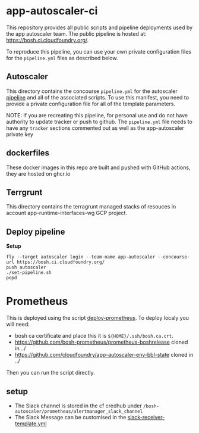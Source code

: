 # app-autoscaler-ci

This repository provides all public scripts and pipeline deployments used
by the app autoscaler team.  The public pipeline is hosted at: <https://bosh.ci.cloudfoundry.org/>.

To reproduce this pipeline, you can use your own private configuration files for the `pipeline.yml` files as described below.

## Autoscaler

This directory contains the concourse `pipeline.yml` for the autoscaler [pipeline](https://bosh.ci.cloudfoundry.org/pipelines/app-autoscaler)
and all of the associated scripts. To use this manifest, you need to provide a private configuration file
for all of the template parameters.

NOTE: If you are recreating this pipeline, for personal use and do not have authority to update
tracker or push to github. The `pipeline.yml` file needs to have any `tracker` sections commented
out as well as the app-autoscaler private key

## dockerfiles

These docker images in this repo are built and pushed with GitHub actions, they are hosted on ghcr.io

## Terrgrunt

This directory contains the terragrunt managed stacks of resouces in account app-runtime-interfaces-wg GCP project.

## Deploy pipeline

__Setup__

```
fly --target autoscaler login --team-name app-autoscaler --concourse-url https://bosh.ci.cloudfoundry.org/
push autoscaler
./set-pipeline.sh
popd
```

# Prometheus

This is deployed using the script [deploy-prometheus](infrastructure/scripts/deploy-prometheus.sh).
To deploy localy you will need:
 - bosh ca certificate and place this it is `${HOME}/.ssh/bosh.ca.crt`.
 - https://github.com/bosh-prometheus/prometheus-boshrelease cloned in ../
 - https://github.com/cloudfoundry/app-autoscaler-env-bbl-state cloned in ../

Then you can run the script directly.

## setup
 - The Slack channel is stored in the cf credhub under `/bosh-autoscaler/prometheus/alertmanager_slack_channel`
 - The Slack Message can be customised in the [slack-receiver-template.yml](operations/slack-receiver-template.yml)

